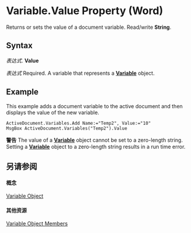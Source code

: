 
# Variable.Value Property (Word)

Returns or sets the value of a document variable. Read/write  **String**.


## Syntax

 _表达式_. **Value**

 _表达式_ Required. A variable that represents a **[Variable](e6a75f54-6f91-75b4-7ca0-9be302e8dbe0.md)** object.


## Example

This example adds a document variable to the active document and then displays the value of the new variable.


```
ActiveDocument.Variables.Add Name:="Temp2", Value:="10" 
MsgBox ActiveDocument.Variables("Temp2").Value
```


 **警告**  The value of a  **[Variable](e6a75f54-6f91-75b4-7ca0-9be302e8dbe0.md)** object cannot be set to a zero-length string. Setting a **[Variable](e6a75f54-6f91-75b4-7ca0-9be302e8dbe0.md)** object to a zero-length string results in a run time error.


## 另请参阅


#### 概念


[Variable Object](e6a75f54-6f91-75b4-7ca0-9be302e8dbe0.md)
#### 其他资源


[Variable Object Members](http://msdn.microsoft.com/library/f198dc22-fef8-aa24-45e6-26e9b71f4c6d%28Office.15%29.aspx)